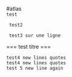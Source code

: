 #atlas  
``` test ```

```
 test2
```

`` 
   test3 sur une ligne
``

=== test titre ===

``` 
test4 new lines quotes
test4 new lines quotes
test 5 new line again
```
